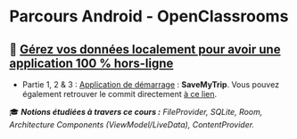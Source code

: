 # Parcours Android - OpenClassrooms

## 📔 [Gérez vos données localement pour avoir une application 100 % hors-ligne](https://openclassrooms.com/fr/courses/4568746-gerez-vos-donnees-localement-pour-avoir-une-application-100-hors-ligne)
- Partie 1, 2 & 3 : [Application de démarrage](https://github.com/PhilippeBoisney/OpenClassrooms---Parcours-Android/archive/cours4-storage.starter-app.zip) : **SaveMyTrip**. Vous pouvez également retrouver le commit directement [à ce lien](https://github.com/PhilippeBoisney/OpenClassrooms---Parcours-Android/tree/cours4-storage.starter-app/Cours_G%C3%A9rez_vos_donn%C3%A9es_localement_pour_avoir_une_application_100%25_offline/Partie1&2&3/SaveMyTrip).

🎓 _**Notions étudiées à travers ce cours :**  FileProvider, SQLite, Room, Architecture Components (ViewModel/LiveData), ContentProvider._

